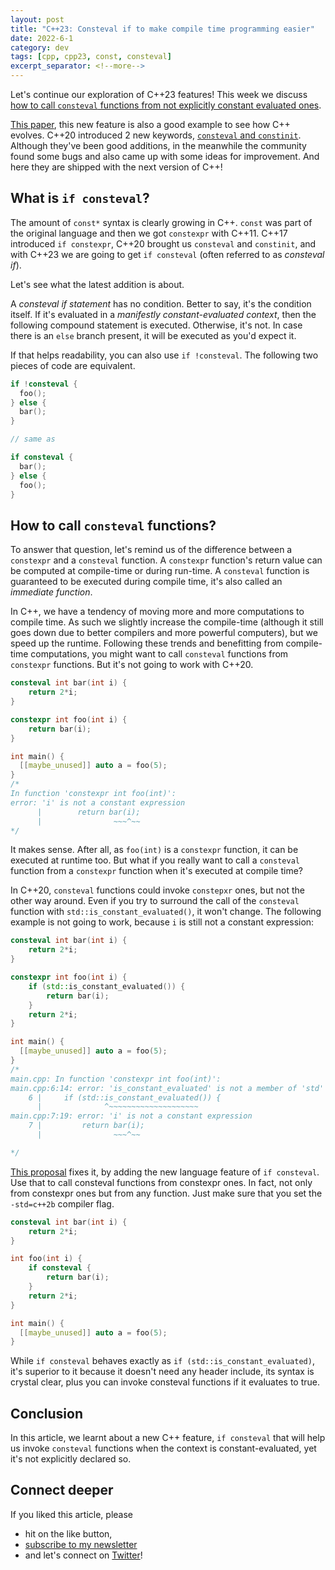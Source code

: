 ```yaml
---
layout: post
title: "C++23: Consteval if to make compile time programming easier"
date: 2022-6-1
category: dev
tags: [cpp, cpp23, const, consteval]
excerpt_separator: <!--more-->
---
```

Let's continue our exploration of C++23 features! This week we discuss [how to call `consteval` functions from not explicitly constant evaluated ones](https://en.cppreference.com/w/cpp/language/if#Consteval_if).

[This paper](https://www.open-std.org/jtc1/sc22/wg21/docs/papers/2019/p1938r0.html), this new feature is also a good example to see how C++ evolves. C++20 introduced 2 new keywords, [`consteval` and `constinit`](https://www.modernescpp.com/index.php/c-20-consteval-and-constinit). Although they've been good additions, in the meanwhile the community found some bugs and also came up with some ideas for improvement. And here they are shipped with the next version of C++!

## What is `if consteval`?

The amount of `const*` syntax is clearly growing in C++. `const` was part of the original language and then we got `constexpr` with C++11. C++17 introduced `if constexpr`, C++20 brought us `consteval` and `constinit`, and with C++23 we are going to get `if consteval` (often referred to as *consteval if*).

Let's see what the latest addition is about.

A *consteval if statement* has no condition. Better to say, it's the condition itself. If it's evaluated in a *manifestly constant-evaluated context*, then the following compound statement is executed. Otherwise, it's not. In case there is an `else` branch present, it will be executed as you'd expect it.

If that helps readability, you can also use `if !consteval`. The following two pieces of code are equivalent.

```cpp
if !consteval {
  foo(); 
} else {
  bar();
}

// same as

if consteval {
  bar();
} else {
  foo();
}
```

## How to call `consteval` functions?

To answer that question, let's remind us of the difference between a `constexpr` and a `consteval` function. A `constexpr` function's return value can be computed at compile-time or during run-time. A `consteval` function is guaranteed to be executed during compile time, it's also called an *immediate function*.

In C++, we have a tendency of moving more and more computations to compile time. As such we slightly increase the compile-time (although it still goes down due to better compilers and more powerful computers), but we speed up the runtime. Following these trends and benefitting from compile-time computations, you might want to call `consteval` functions from `constexpr` functions. But it's not going to work with C++20.

```cpp
consteval int bar(int i) {
    return 2*i;
}

constexpr int foo(int i) {
    return bar(i);
}

int main() {
  [[maybe_unused]] auto a = foo(5);
}
/* 
In function 'constexpr int foo(int)':
error: 'i' is not a constant expression
      |        return bar(i);
      |                ~~~^~~
*/
```

It makes sense. After all, as `foo(int)` is a `constexpr` function, it can be executed at runtime too. But what if you really want to call a `consteval` function from a `constexpr` function when it's executed at compile time?

In C++20, `consteval` functions could invoke `constepxr` ones, but not the other way around. Even if you try to surround the call of the `consteval` function with `std::is_constant_evaluated()`, it won't change. The following example is not going to work, because `i` is still not a constant expression:

```cpp
consteval int bar(int i) {
    return 2*i;
}

constexpr int foo(int i) {
    if (std::is_constant_evaluated()) {
        return bar(i);
    }
    return 2*i;
}

int main() {
  [[maybe_unused]] auto a = foo(5);
}
/*
main.cpp: In function 'constexpr int foo(int)':
main.cpp:6:14: error: 'is_constant_evaluated' is not a member of 'std'
    6 |     if (std::is_constant_evaluated()) {
      |              ^~~~~~~~~~~~~~~~~~~~~
main.cpp:7:19: error: 'i' is not a constant expression
    7 |         return bar(i);
      |                ~~~^~~

*/
```

[This proposal](https://www.open-std.org/jtc1/sc22/wg21/docs/papers/2019/p1938r0.html) fixes it, by adding the new language feature of `if consteval`. Use that to call consteval functions from constexpr ones. In fact, not only from constexpr ones but from any function. Just make sure that you set the `-std=c++2b` compiler flag.


```cpp
consteval int bar(int i) {
    return 2*i;
}

int foo(int i) {
    if consteval {
        return bar(i);
    }
    return 2*i;
}

int main() {
  [[maybe_unused]] auto a = foo(5);
}
```

While `if consteval` behaves exactly as `if (std::is_constant_evaluated)`, it's superior to it because it doesn't need any header include, its syntax is crystal clear, plus you can invoke consteval functions if it evaluates to true.

## Conclusion

In this article, we learnt about a new C++ feature, `if consteval` that will help us invoke `consteval` functions when the context is constant-evaluated, yet it's not explicitly declared so.

## Connect deeper

If you liked this article, please 
- hit on the like button,  
- [subscribe to my newsletter](http://eepurl.com/gvcv1j) 
- and let's connect on [Twitter](https://twitter.com/SandorDargo)!
